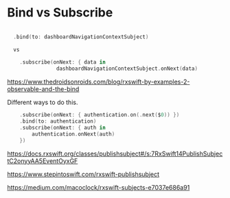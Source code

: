 # Bind vs Subscribe

```swift

  .bind(to: dashboardNavigationContextSubject)
            
  vs
            
	.subscribe(onNext: { data in
                dashboardNavigationContextSubject.onNext(data)
```


https://www.thedroidsonroids.com/blog/rxswift-by-examples-2-observable-and-the-bind

Different ways to do this.
```swift
	.subscribe(onNext: { authentication.on(.next($0)) })
    .bind(to: authentication)
	.subscribe(onNext: { auth in
		authentication.onNext(auth)
	})
```



https://docs.rxswift.org/classes/publishsubject#/s:7RxSwift14PublishSubjectC2onyyAA5EventOyxGF

https://www.stepintoswift.com/rxswift-publishsubject

https://medium.com/macoclock/rxswift-subjects-e7037e686a91